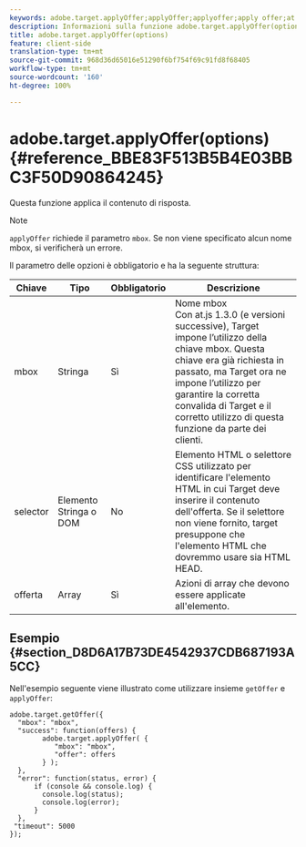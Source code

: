 ```yaml
---
keywords: adobe.target.applyOffer;applyOffer;applyoffer;apply offer;at.js;functions;function
description: Informazioni sulla funzione adobe.target.applyOffer(options) per la libreria at.js JavaScript di Adobe Target.
title: adobe.target.applyOffer(options)
feature: client-side
translation-type: tm+mt
source-git-commit: 968d36d65016e51290f6bf754f69c91fd8f68405
workflow-type: tm+mt
source-wordcount: '160'
ht-degree: 100%

---
```



# adobe.target.applyOffer(options) {#reference_BBE83F513B5B4E03BBC3F50D90864245}

Questa funzione applica il contenuto di risposta.

>[!NOTE]
>
>`applyOffer` richiede il parametro `mbox`. Se non viene specificato alcun nome mbox, si verificherà un errore.

Il parametro delle opzioni è obbligatorio e ha la seguente struttura:

| Chiave | Tipo | Obbligatorio | Descrizione |
|--- |--- |--- |--- |
| mbox | Stringa | Sì | Nome mbox<br>Con at.js 1.3.0 (e versioni successive), Target impone l’utilizzo della chiave mbox. Questa chiave era già richiesta in passato, ma Target ora ne impone l’utilizzo per garantire la corretta convalida di Target e il corretto utilizzo di questa funzione da parte dei clienti. |
| selector | Elemento Stringa o DOM | No | Elemento HTML o selettore CSS utilizzato per identificare l&#39;elemento HTML in cui Target deve inserire il contenuto dell&#39;offerta. Se il selettore non viene fornito, target presuppone che l&#39;elemento HTML che dovremmo usare sia HTML HEAD. |
| offerta | Array | Sì | Azioni di array che devono essere applicate all&#39;elemento. |

## Esempio {#section_D8D6A17B73DE4542937CDB687193A5CC}

Nell&#39;esempio seguente viene illustrato come utilizzare insieme `getOffer` e `applyOffer`:

```
adobe.target.getOffer({   
  "mbox": "mbox",   
  "success": function(offers) {           
        adobe.target.applyOffer( {  
           "mbox": "mbox", 
           "offer": offers  
        } ); 
  },   
  "error": function(status, error) {           
      if (console && console.log) { 
        console.log(status); 
        console.log(error); 
      } 
  }, 
 "timeout": 5000 
}); 
```
